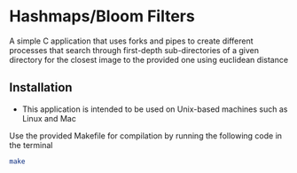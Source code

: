 # Hashmaps/Bloom Filters
A simple C application that uses forks and pipes to create different processes that search through first-depth sub-directories of a given directory for the closest image to the provided one using euclidean distance

## Installation

* This application is intended to be used on Unix-based machines such as Linux and Mac

Use the provided Makefile for compilation by running the following code in the terminal

```bash
make
```
